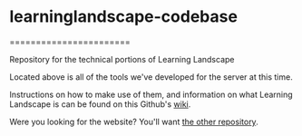 # learninglandscape-codebase
=======================

Repository for the technical portions of Learning Landscape

Located above is all of the tools we've developed for the server at this time. 

Instructions on how to make use of them, and information on what Learning Landscape is can be found on this Github's [wiki](https://github.com/Sintheros/learninglandscape-codebase/wiki).

Were you looking for the website? You'll want [the other repository](https://github.com/aztec8/mindcraft-site).
